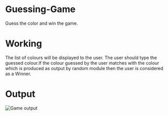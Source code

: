 # Guessing-Game
Guess the color and win the game.
# Working
The list of colours will be displayed to the user. The user should type the guessed colour.If the colour guessed by the user matches with the colour which is produced as output by random module then the user is considered as a Winner.
# Output
![Game output](https://user-images.githubusercontent.com/86179660/122684069-05eb6a00-d221-11eb-88d3-81b5f2d79b61.jpg)


